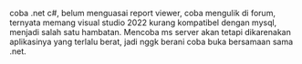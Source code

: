 coba .net c#, belum menguasai report viewer, coba mengulik di forum, ternyata memang visual studio 2022 kurang kompatibel dengan mysql, menjadi salah satu hambatan. Mencoba ms server akan tetapi dikarenakan aplikasinya yang terlalu berat, jadi nggk berani coba buka bersamaan sama .net.